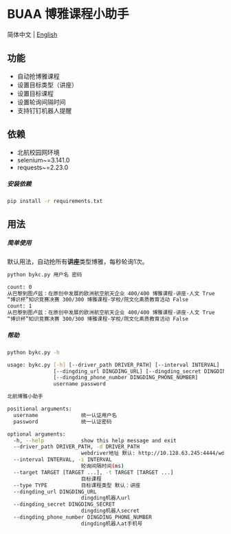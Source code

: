 # BUAA 博雅课程小助手

简体中文 | [English](https://github.com/Eadral/buaa-bykc/blob/master/README-en.md)


## 功能

- 自动抢博雅课程
- 设置目标类型（讲座）
- 设置目标课程
- 设置轮询间隔时间
- 支持钉钉机器人提醒

## 依赖

- 北航校园网环境
- selenium~=3.141.0
- requests~=2.23.0

##### 安装依赖
```bash
pip install -r requirements.txt
```


## 用法

##### 简单使用

默认用法，自动抢所有**讲座**类型博雅，每秒轮询1次。

```bash
python bykc.py 用户名 密码
```
```bash
count: 0
从巴黎到图卢兹：在原创中发展的欧洲航空航天企业 400/400 博雅课程-讲座-人文 True
“博识杯”知识竞赛决赛 300/300 博雅课程-学校/院文化素质教育活动 False
count: 1
从巴黎到图卢兹：在原创中发展的欧洲航空航天企业 400/400 博雅课程-讲座-人文 True
“博识杯”知识竞赛决赛 300/300 博雅课程-学校/院文化素质教育活动 False

```

##### 帮助
```bash
python bykc.py -h
```
```bash
usage: bykc.py [-h] [--driver_path DRIVER_PATH] [--interval INTERVAL] [--target TARGET [TARGET ...]] [--type TYPE]
               [--dingding_url DINGDING_URL] [--dingding_secret DINGDING_SECRET]
               [--dingding_phone_number DINGDING_PHONE_NUMBER]
               username password

北航博雅小助手

positional arguments:
  username              统一认证用户名
  password              统一认证密码

optional arguments:
  -h, --help            show this help message and exit
  --driver_path DRIVER_PATH, -d DRIVER_PATH
                        webdriver地址 默认: http://10.128.63.245:4444/wd/hub
  --interval INTERVAL, -i INTERVAL
                        轮询间隔时间(ms)
  --target TARGET [TARGET ...], -t TARGET [TARGET ...]
                        目标课程
  --type TYPE           目标课程类型 默认：讲座
  --dingding_url DINGDING_URL
                        dingding机器人url
  --dingding_secret DINGDING_SECRET
                        dingding机器人secret
  --dingding_phone_number DINGDING_PHONE_NUMBER
                        dingding机器人at手机号

```
